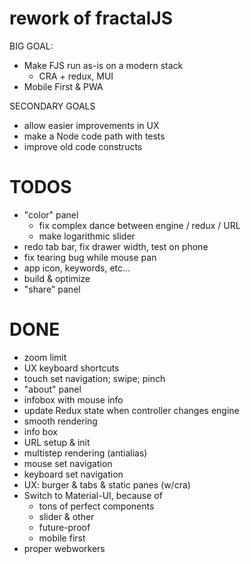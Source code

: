 
# rework of fractalJS

BIG GOAL:
- Make FJS run as-is on a modern stack
  - CRA + redux, MUI
- Mobile First & PWA

SECONDARY GOALS
- allow easier improvements in UX
- make a Node code path with tests
- improve old code constructs

# TODOS

- "color" panel
  - fix complex dance between engine / redux / URL
  - make logarithmic slider
- redo tab bar, fix drawer width, test on phone
- fix tearing bug while mouse pan
- app icon, keywords, etc...
- build & optimize
- "share" panel

# DONE

- zoom limit
- UX keyboard shortcuts
- touch set navigation; swipe; pinch
- "about" panel
- infobox with mouse info
- update Redux state when controller changes engine
- smooth rendering
- info box
- URL setup & init
- multistep rendering (antialias)
- mouse set navigation
- keyboard set navigation
- UX: burger & tabs & static panes (w/cra)
- Switch to Material-UI, because of
  - tons of perfect components
  - slider & other
  - future-proof
  - mobile first
- proper webworkers


